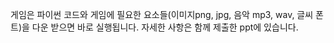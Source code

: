 게임은 파이썬 코드와 게임에 필요한 요소들(이미지png, jpg, 음악 mp3, wav, 글씨 폰트)을 다운 받으면 바로 실행됩니다.
자세한 사항은 함께 제출한 ppt에 있습니다.
